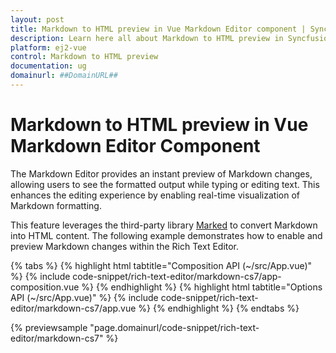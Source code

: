 ```yaml
---
layout: post
title: Markdown to HTML preview in Vue Markdown Editor component | Syncfusion
description: Learn here all about Markdown to HTML preview in Syncfusion Vue Markdown editor component of Syncfusion Essential JS 2 and more.
platform: ej2-vue
control: Markdown to HTML preview
documentation: ug
domainurl: ##DomainURL##
---
```


# Markdown to HTML preview in Vue Markdown Editor Component

The Markdown Editor provides an instant preview of Markdown changes, allowing users to see the formatted output while typing or editing text. This enhances the editing experience by enabling real-time visualization of Markdown formatting.

This feature leverages the third-party library [Marked](https://marked.js.org/) to convert Markdown into HTML content. The following example demonstrates how to enable and preview Markdown changes within the Rich Text Editor.

{% tabs %}
{% highlight html tabtitle="Composition API (~/src/App.vue)" %}
{% include code-snippet/rich-text-editor/markdown-cs7/app-composition.vue %}
{% endhighlight %}
{% highlight html tabtitle="Options API (~/src/App.vue)" %}
{% include code-snippet/rich-text-editor/markdown-cs7/app.vue %}
{% endhighlight %}
{% endtabs %}
        
{% previewsample "page.domainurl/code-snippet/rich-text-editor/markdown-cs7" %}